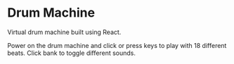 # Drum Machine

Virtual drum machine built using React.

Power on the drum machine and click or press keys to play with 18 different beats.
Click bank to toggle different sounds.
